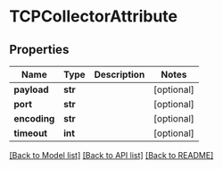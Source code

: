 # TCPCollectorAttribute

## Properties
Name | Type | Description | Notes
------------ | ------------- | ------------- | -------------
**payload** | **str** |  | [optional] 
**port** | **str** |  | [optional] 
**encoding** | **str** |  | [optional] 
**timeout** | **int** |  | [optional] 

[[Back to Model list]](../README.md#documentation-for-models) [[Back to API list]](../README.md#documentation-for-api-endpoints) [[Back to README]](../README.md)

